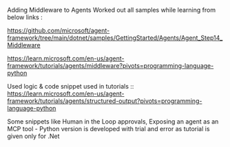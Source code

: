 Adding Middleware to Agents
Worked out all samples while learning from below links :

https://github.com/microsoft/agent-framework/tree/main/dotnet/samples/GettingStarted/Agents/Agent_Step14_Middleware

https://learn.microsoft.com/en-us/agent-framework/tutorials/agents/middleware?pivots=programming-language-python

Used logic & code snippet used in tutorials ::
https://learn.microsoft.com/en-us/agent-framework/tutorials/agents/structured-output?pivots=programming-language-python

Some snippets like Human in the Loop approvals, Exposing an agent as an MCP tool - Python version is developed with trial and error as tutorial is given only for .Net
